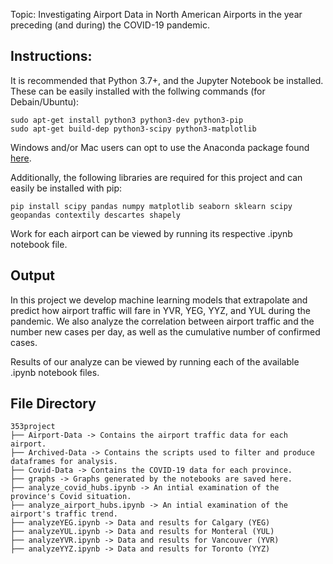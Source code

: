 
Topic: Investigating Airport Data in North American Airports in the year preceding (and during) the COVID-19 pandemic.


## Instructions:
It is recommended that Python 3.7+, and the Jupyter Notebook be installed. These can be easily installed with the follwing commands (for Debain/Ubuntu):
```
sudo apt-get install python3 python3-dev python3-pip
sudo apt-get build-dep python3-scipy python3-matplotlib
```
Windows and/or Mac users can opt to use the Anaconda package found [here](https://www.anaconda.com/products/individual).

Additionally, the following libraries are required for this project and can easily be installed with pip:
```
pip install scipy pandas numpy matplotlib seaborn sklearn scipy geopandas contextily descartes shapely
```

Work for each airport can be viewed by running its respective .ipynb notebook file.

## Output

In this project we develop machine learning models that extrapolate and predict how airport traffic will fare in YVR, YEG, YYZ, and YUL during the pandemic. We also analyze the correlation between airport traffic and the number new cases per day, as well as the cumulative number of confirmed cases. 

Results of our analyze can be viewed by running each of the available .ipynb notebook files.

## File Directory 

```
353project
├── Airport-Data -> Contains the airport traffic data for each airport.
├── Archived-Data -> Contains the scripts used to filter and produce dataframes for analysis.
├── Covid-Data -> Contains the COVID-19 data for each province.
├── graphs -> Graphs generated by the notebooks are saved here.
├── analyze_covid_hubs.ipynb -> An intial examination of the province's Covid situation.
├── analyze_airport_hubs.ipynb -> An intial examination of the airport's traffic trend.
├── analyzeYEG.ipynb -> Data and results for Calgary (YEG)
├── analyzeYUL.ipynb -> Data and results for Monteral (YUL)
├── analyzeYVR.ipynb -> Data and results for Vancouver (YVR)
├── analyzeYYZ.ipynb -> Data and results for Toronto (YYZ)
```
